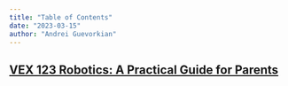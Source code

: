 ```yaml
---
title: "Table of Contents"
date: "2023-03-15"
author: "Andrei Guevorkian"
---
```


## [VEX 123 Robotics: A Practical Guide for Parents](./vex123_parent_guide.md)